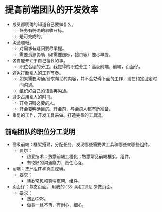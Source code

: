 # 提高前端团队的开发效率
* 成员都明确的知道自己要做什么。
  * 任务有明确的验收目标。
  * 是可完成的。
* 沟通顺畅。
  * 对需求有疑问要尽早提。
  * 需要资源协助（如需要图标，接口等）要尽早提。
* 各自能专注于自己擅长的事。
  * 职位合理的分工。我觉得的职位分工：高级前端，前端，页面仔。
* 避免打断别人的工作节奏。
  * 如果需要沟通/请求帮助的内容，并不会妨碍下面的工作，则在约定固定时间沟通。
  * 组织好自己的语言再沟通。
* 减少占用别人的时间。
  * 开会只叫必要的人。
  * 开会要明确目的。开会前，与会的人都有所准备。
* 重复的工作，开发工具来做。打造完善的工具流。

## 前端团队的职位分工说明
* 高级前端：框架搭建，分配任务。发现哪些需要做工具和哪些做哪些组件。
  * 要求：
    * 热爱技术；熟悉前端工程化；熟悉常见前端框架，组件。
    * 有较好的沟通能力，责任心强。
* 前端：生产组件和页面逻辑。
  * 要求：
    * 熟悉常见的前端框架，组件。
* 页面仔：静态页面。 用我的 `CSS 类名工具法` 来做页面。
  * 要求：
    * 熟悉CSS。
    * 做事一丝不苟，有耐心，细心。